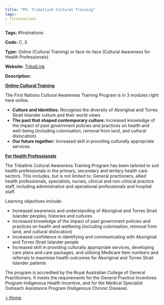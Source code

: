 ```yaml
---
title: "PD: TribalLink Cultural Training"
tags:
- firstnations
---
```


<p><b>Tags:</b> #firstnations</p>
<p><b>Code:</b> C, S</p>
<p><b>Type:</b> Online (Cultural Training) or face-to-face (Cultural Awareness for Health Professionals)</p>
<p><b>Website:</b>
<a href="https://triballink.com.au/mobile-learning/cultural-training/">TribalLink</a></p>

<p><b>Description:</b>

<p style="font-weight:bold;text-decoration:underline">Online Cultural Training</p>
<p>The First Nations Cultural Awareness Training Program is in 3 modules right here online.</p>

<p>
<ul type="disc">
<li><b>Culture and Identities:</b> Recognise the diversity of Aboriginal and Torres Strait Islander culture and their world views</li>

<li><b>The past that shaped contemporary culture:</b> Increased knowledge of the impact of past government policies and practices on health and well-being (including colonisation, removal from land, and cultural dislocation).</li>

<li><b>Our future together:</b> Increased skill in providing culturally appropriate services.</li>
</ul>
</p>

<p style="font-weight:bold;text-decoration:underline">For Health Professionals</p>
The Triballink Cultural Awareness Training Program has been tailored to suit health  
professionals in the primary, secondary and tertiary health care sectors. This includes, but is not limited to: General practioners, allied health professionals, specialists, nurses, clinical and non-clinical practice staff, including administrative and operational professionals and hospital staff.</p>

<p>Learning objectives include:</p>

<p>
<ul type="disc">
<li>Increased awareness and understanding of Aboriginal and Torres Strait Islander peoples, histories and cultures</li>
<li>Increased knowledge of the impact of past government policies and practices on health and wellbeing (including colonisation, removal from land, and cultural dislocation)</li>
<li>Increased confidence in identifying and communicating with Aboriginal and Torres Strait Islander people</li>
<li>Increased skill in providing culturally appropriate services, developing care plans and care packages, and utilising Medicare Item numbers and referrals to maximise health outcomes for Aboriginal and Torres Strait Islander patients</li>
</ul>
</p>

<p>The program is accredited by the Royal Australian College of General Practitioners. It meets the requirements for the General Practice Incentives Program Indigenous Health Incentive, and for the Medical Specialist Outreach Assistance Program (Indigenous Chronic Disease).</p>

<p><a href="https://speechiegoodies.github.io/CPD-Vault">&lt; Home</a></p>